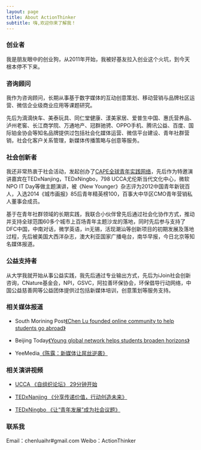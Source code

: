 ```yaml
---
layout: page
title: About ActionThinker
subtitle: 嗨,欢迎你来了解我！
---
```


### 创业者
我是朋友眼中的创业狗，从2011年开始，我被好基友拉入创业这个火坑，到今天根本停不下来。

### 咨询顾问
我作为咨询顾问，长期从事基于数字媒体的互动创意策划、移动营销与品牌社区运营、微信企业级商业应用等课题研究。

先后为滴滴快车、美泰玩具、同仁堂健康、漾美家居、爱普生中国、惠氏营养品、泸州老窖、长江商学院、万通地产、冠群驰骋、OPPO手机、腾讯公益、百度、国际铂金协会等知名品牌提供过包括社会化媒体运营、微信平台建设、青年社群营销，社会化客户关系管理，新媒体传播策略与创意等服务。

### 社会创新者
我还非常热衷于社会活动，发起创办了[CAPE全球青年实践网络](http://hicape.com)，先后作为特邀演讲嘉宾在TEDxNanjing，TEDxNingbo，798 UCCA尤伦斯当代文化中心，微软NPO IT Day等做主题演讲，被《New Younger》杂志评为2012中国青年新锐百人，入选2014《城市画报》85后青年精英榜100，百事大中华区CMO青年营销私人董事会成员。 

基于在青年社群领域的长期实践，我联合小伙伴曾先后通过社会化协作方式，推动并支持全球范围60多个城市上百场青年主题沙龙的落地，同时先后参与支持了DFC中国，中南对话，微学英语，in无锡，活现潮汕等创新项目的初期发展及落地过程，先后被美国大西洋杂志，澳大利亚国家广播电台，南华早报，今日北京等知名媒体报道。 

### 公益支持者
从大学我就开始从事公益实践，我先后通过专业输出方式，先后为iJoin社会创新咨询，CNature基金会，NPI，GSVC，阿拉善环保协会，环保倡导行动网络，中国公益慈善网等公益团体提供过包括新媒体培训，创意策划等服务支持。

 

### 相关媒体报道

- South Morining Post[《Chen Lu founded online community to help students go abroad》](www.scmp.com/news/china/article/1151911/chen-lu-founded-online-community-help-students-go-abroad)

- Beijing Today[《Young global network helps students broaden horizons》](beijingtoday.com.cn/2012/11/young-global-network-helps-students-broaden-horizons/)

- YeeMedia[《陈露：新媒体让屌丝逆袭》](mp.weixin.qq.com/s?__biz=MjM5NTAwODEwMA==&mid=203862141&idx=2&sn=f478a68ee8bdf805cf7587c65d06c91e&3rd=MzA3MDU4NTYzMw==&scene=6#rd)

 
### 相关演讲视频

- [UCCA 《自组织论坛》 29分钟开始](v.youku.com/v_show/id_XNTM4OTQ1MzYw.html?from=s1.8-1-1.2)

- [TEDxNanjing 《分享传递价值，行动创造未来》](v.youku.com/v_show/id_XNjQwNjE4MTAw.html)

- [TEDxNingbo 《让“青年发展”成为社会议题》](v.qq.com/boke/page/r/0/h/r0146isdzkh.html)

### 联系我

Email：chenluaihr#gmail.com
Weibo：ActionThinker


